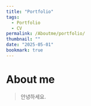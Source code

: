 ```yaml
---
title: "Portfolio"
tags:
  - Portfolio
  - CV
permalink: /Aboutme/portfolio/
thumbnail: ""
date: "2025-05-01"
bookmark: true
---
```


# About me

> 안녕하세요.